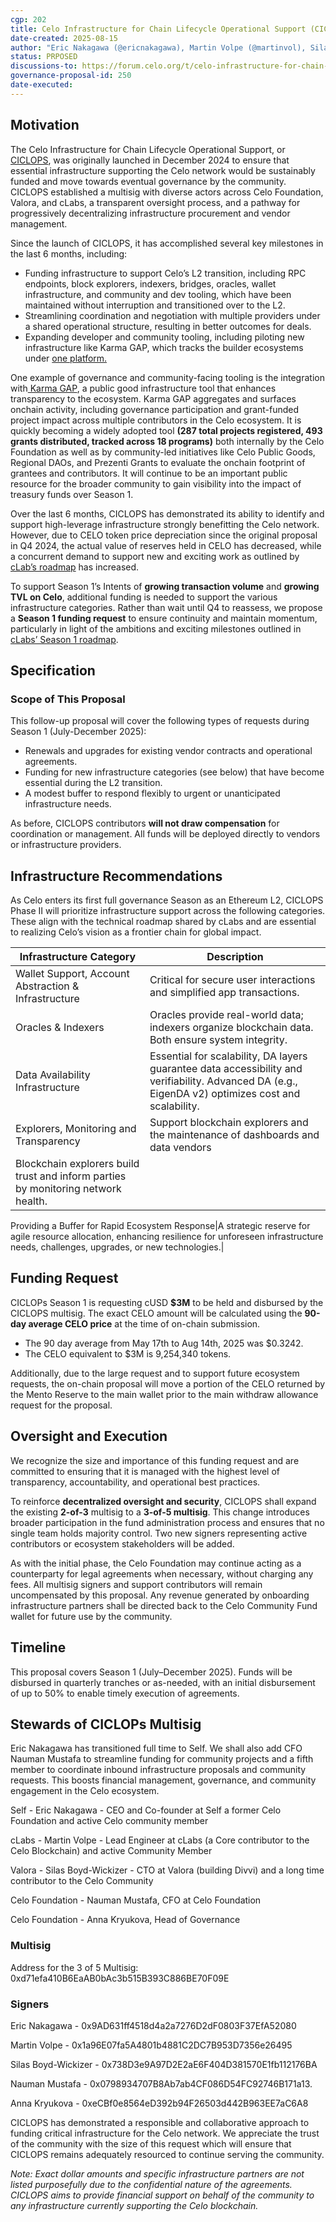```yaml
---
cgp: 202
title: Celo Infrastructure for Chain Lifecycle Operational Support (CICLOPS 2) - Season 1
date-created: 2025-08-15
author: "Eric Nakagawa (@ericnakagawa), Martin Volpe (@martinvol), Silas Boyd-Wickizer (@silas), Anna Kryukova, Nauman Mustafa" 
status: PRPOSED 
discussions-to: https://forum.celo.org/t/celo-infrastructure-for-chain-lifecycle-operational-support-season-1-ciclops-2
governance-proposal-id: 250
date-executed: 
---  
```



## Motivation

The Celo Infrastructure for Chain Lifecycle Operational Support, or [CICLOPS](https://forum.celo.org/t/celo-infrastructure-for-chain-lifecycle-operational-support-ciclops/9661), was originally launched in December 2024 to ensure that essential infrastructure supporting the Celo network would be sustainably funded and move towards eventual governance by the community. CICLOPS established a multisig with diverse actors across Celo Foundation, Valora, and cLabs, a transparent oversight process, and a pathway for progressively decentralizing infrastructure procurement and vendor management.

Since the launch of CICLOPS, it has accomplished several key milestones in the last 6 months, including:

* Funding infrastructure to support Celo’s L2 transition, including RPC endpoints, block explorers, indexers, bridges, oracles, wallet infrastructure, and community and dev tooling, which have been maintained without interruption and transitioned over to the L2.
* Streamlining coordination and negotiation with multiple providers under a shared operational structure, resulting in better outcomes for deals.
* Expanding developer and community tooling, including piloting new infrastructure like Karma GAP, which tracks the builder ecosystems under [one platform.](https://gap.karmahq.xyz/community/celo)

One example of governance and community-facing tooling is the integration with[ Karma GAP](https://gap.karmahq.xyz/), a public good infrastructure tool that enhances transparency to the ecosystem. Karma GAP aggregates and surfaces onchain activity, including governance participation and grant-funded project impact across multiple contributors in the Celo ecosystem. It is quickly becoming a widely adopted tool **(287 total projects registered, 493 grants distributed, tracked across 18 programs)** both internally by the Celo Foundation as well as by community-led initiatives like Celo Public Goods, Regional DAOs, and Prezenti Grants to evaluate the onchain footprint of grantees and contributors. It will continue to be an important public resource for the broader community to gain visibility into the impact of treasury funds over Season 1.

Over the last 6 months, CICLOPS has demonstrated its ability to identify and support high-leverage infrastructure strongly benefitting the Celo network. However, due to CELO token price depreciation since the original proposal in Q4 2024, the actual value of reserves held in CELO has decreased, while a concurrent demand to support new and exciting work as outlined by[ cLab’s roadmap](https://forum.celo.org/t/celo-as-an-ethereum-l2-a-frontier-chain-for-global-impact/11376/1) has increased.

To support Season 1’s Intents of **growing transaction volume** and **growing TVL on Celo**, additional funding is needed to support the various infrastructure categories. Rather than wait until Q4 to reassess, we propose a **Season 1 funding request** to ensure continuity and maintain momentum, particularly in light of the ambitions and exciting milestones outlined in[ cLabs’ Season 1 roadmap](https://forum.celo.org/t/celo-as-an-ethereum-l2-a-frontier-chain-for-global-impact/11376/1).

## Specification

### Scope of This Proposal

This follow-up proposal will cover the following types of requests during Season 1 (July-December 2025):

* Renewals and upgrades for existing vendor contracts and operational agreements.
* Funding for new infrastructure categories (see below) that have become essential during the L2 transition.
* A modest buffer to respond flexibly to urgent or unanticipated infrastructure needs.

As before, CICLOPS contributors **will not draw compensation** for coordination or management. All funds will be deployed directly to vendors or infrastructure providers.

## Infrastructure Recommendations

As Celo enters its first full governance Season as an Ethereum L2, CICLOPS Phase II will prioritize infrastructure support across the following categories. These align with the technical roadmap shared by cLabs and are essential to realizing Celo’s vision as a frontier chain for global impact.

| Infrastructure Category | Description |
|----|----|
| Wallet Support, Account Abstraction & Infrastructure | Critical for secure user interactions and simplified app transactions. |
| Oracles & Indexers | Oracles provide real-world data; indexers organize blockchain data. Both ensure system integrity. |
| Data Availability Infrastructure | Essential for scalability, DA layers guarantee data accessibility and verifiability. Advanced DA (e.g., EigenDA v2) optimizes cost and scalability. |
| Explorers, Monitoring and Transparency | Support blockchain explorers and the maintenance of dashboards and data vendors |
| Blockchain explorers build trust and inform parties by monitoring network health. |  |

Providing a Buffer for Rapid Ecosystem Response|A strategic reserve for agile resource allocation, enhancing resilience for unforeseen infrastructure needs, challenges, upgrades, or new technologies.|

## Funding Request

CICLOPs Season 1 is requesting cUSD **$3M** to be held and disbursed by the CICLOPS multisig. The exact CELO amount will be calculated using the **90-day average CELO price** at the time of on-chain submission.

* The 90 day average from May 17th to Aug 14th, 2025 was $0.3242.
* The CELO equivalent to $3M is 9,254,340 tokens.

Additionally, due to the large request and to support future ecosystem requests, the on-chain proposal will move a portion of the CELO returned by the Mento Reserve to the main wallet prior to the main withdraw allowance request for the proposal.

## Oversight and Execution

We recognize the size and importance of this funding request and are committed to ensuring that it is managed with the highest level of transparency, accountability, and operational best practices.

To reinforce **decentralized oversight and security**, CICLOPS shall expand the existing **2-of-3** multisig to a **3-of-5 multisig**. This change introduces broader participation in the fund administration process and ensures that no single team holds majority control. Two new signers representing active contributors or ecosystem stakeholders will be added.

As with the initial phase, the Celo Foundation may continue acting as a counterparty for legal agreements when necessary, without charging any fees. All multisig signers and support contributors will remain uncompensated by this proposal. Any revenue generated by onboarding infrastructure partners shall be directed back to the Celo Community Fund wallet for future use by the community.

## Timeline

This proposal covers Season 1 (July–December 2025). Funds will be disbursed in quarterly tranches or as-needed, with an initial disbursement of up to 50% to enable timely execution of agreements.

## Stewards of CICLOPs Multisig

Eric Nakagawa has transitioned full time to Self. We shall also add CFO Nauman Mustafa to streamline funding for community projects and a fifth member to coordinate inbound infrastructure proposals and community requests. This boosts financial management, governance, and community engagement in the Celo ecosystem.

Self - Eric Nakagawa - CEO and Co-founder at Self a former Celo Foundation and active Celo community member

cLabs - Martin Volpe - Lead Engineer at cLabs (a Core contributor to the Celo Blockchain) and active Community Member

Valora - Silas Boyd-Wickizer - CTO at Valora (building Divvi) and a long time contributor to the Celo Community

Celo Foundation - Nauman Mustafa, CFO at Celo Foundation

Celo Foundation - Anna Kryukova, Head of Governance

### Multisig

Address for the 3 of 5 Multisig: 0xd71efa410B6EaAB0bAc3b515B393C886BE70F09E

### Signers

Eric Nakagawa - 0x9AD631ff4518d4a2a7276D2dF0803F37EfA52080

Martin Volpe - 0x1a96E07fa5A4801b4881C2DC7B953D7356e26495

Silas Boyd-Wickizer - 0x738D3e9A97D2E2aE6F404D381570E1fb112176BA

Nauman Mustafa - 0x0798934707B8Ab7ab4CF086D54FC92746B171a13.

Anna Kryukova - 0xeCBf0e8564eD392b94F26503d442B963EE7aC6A8

CICLOPS has demonstrated a responsible and collaborative approach to funding critical infrastructure for the Celo network. We appreciate the trust of the community with the size of this request which will ensure that CICLOPS remains adequately resourced to continue serving the community.

*Note: Exact dollar amounts and specific infrastructure partners are not listed purposefully due to the confidential nature of the agreements. CICLOPS aims to provide financial support on behalf of the community to any infrastructure currently supporting the Celo blockchain.*
